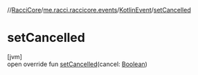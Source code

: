 //[RacciCore](../../../index.md)/[me.racci.raccicore.events](../index.md)/[KotlinEvent](index.md)/[setCancelled](set-cancelled.md)

# setCancelled

[jvm]\
open override fun [setCancelled](set-cancelled.md)(cancel: [Boolean](https://kotlinlang.org/api/latest/jvm/stdlib/kotlin/-boolean/index.html))
